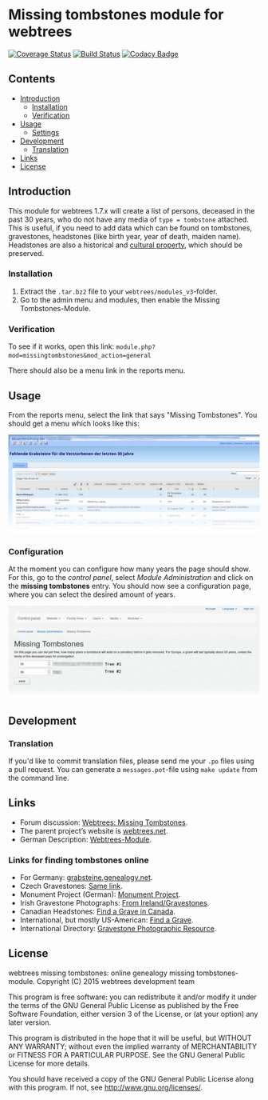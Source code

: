 # Missing tombstones module for webtrees

[![Coverage Status](https://coveralls.io/repos/github/bmhm/webtrees-missingtombstones/badge.svg?branch=master)](https://coveralls.io/github/bmhm/webtrees-missingtombstones?branch=master) [![Build Status](https://travis-ci.org/bmhm/webtrees-missingtombstones.svg?branch=master)](https://travis-ci.org/bmhm/webtrees-missingtombstones) [![Codacy Badge](https://api.codacy.com/project/badge/Grade/9c4d0742754545a3b7bde6d521897f9a)](https://www.codacy.com/app/bmarwell/webtrees-missingtombstones?utm_source=github.com&amp;utm_medium=referral&amp;utm_content=bmhm/webtrees-missingtombstones&amp;utm_campaign=Badge_Grade)

## Contents

* [Introduction](#introduction)
  * [Installation](#installation)
  * [Verification](#verification)
* [Usage](#usage)
  * [Settings](#configuration) 
* [Development](#development)
  * [Translation](#translation)
* [Links](#links)
* [License](#license)

## Introduction

This module for webtrees 1.7.x  will create a list of persons, deceased in the past 30 years,
who do not have any media of `type = tombstone` attached. This is useful, if you need to add data which can be found
on tombstones, gravestones, headstones (like birth year, year of death, maiden name). Headstones are also a historical and 
[cultural property](https://en.wikipedia.org/wiki/Cultural_property), which should be preserved.


### Installation
1. Extract the `.tar.bz2` file to your `webtrees/modules_v3`-folder.
2. Go to the admin menu and modules, then enable the Missing Tombstones-Module.

### Verification
To see if it works, open this link: 
    `module.php?mod=missingtombstones&mod_action=general`

There should also be a menu link in the reports menu.

## Usage
From the reports menu, select the link that says "Missing Tombstones". 
You should get a menu which looks like this:

![Missing Tombstones Individual List](/assets/missinglist-de.png)

### Configuration

At the moment you can configure how many years the page should show.
For this, go to the _control panel_, select _Module Administration_ and 
click on the **missing tombstones** entry. You should now see a configuration
page, where you can select the desired amount of years.
 
![Missing Tombstones Settings Page](/assets/settings-en.png)



## Development


### Translation
If you'd like to commit translation files, please send me your `.po` files using a pull request.
You can generate a `messages.pot`-file using `make update` from the command line.

## Links
* Forum discussion: [Webtrees: Missing Tombstones](http://www.webtrees.net/index.php/en/forum/4-customising/30329-missing-tombstones-module#53294).
* The parent project’s website is [webtrees.net](http://webtrees.net).
* German Description: [Webtrees-Module](https://www.bmarwell.de/projekte/webtrees-module/).

### Links for finding tombstones online
* For Germany: [grabsteine.genealogy.net](http://grabsteine.genealogy.net).
* Czech Gravestones: [Same link](http://grabsteine.genealogy.net/cemlist.php?n=CZ).
* Monument Project (German): [Monument Project](http://www.denkmalprojekt.org/).
* Irish Gravestone Photographs: [From Ireland/Gravestones](http://www.from-ireland.net/free-gravestone-photographs/).
* Canadian Headstones: [Find a Grave in Canada](http://canadianheadstones.com/findagrave.htm).
* International, but mostly US-American: [Find a Grave](http://www.findagrave.com/). 
* International Directory: [Gravestone Photographic Resource](http://www.gravestonephotos.com/).


## License
webtrees missing tombstones: online genealogy missing tombstones-module.
Copyright (C) 2015 webtrees development team

This program is free software: you can redistribute it and/or modify
it under the terms of the GNU General Public License as published by
the Free Software Foundation, either version 3 of the License, or
(at your option) any later version.

This program is distributed in the hope that it will be useful,
but WITHOUT ANY WARRANTY; without even the implied warranty of
MERCHANTABILITY or FITNESS FOR A PARTICULAR PURPOSE. See the
GNU General Public License for more details.

You should have received a copy of the GNU General Public License
 along with this program. If not, see <http://www.gnu.org/licenses/>.
